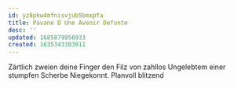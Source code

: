 ```yaml
---
id: yz8pkw4mfnisvjub5bmxpfa
title: Pavane D Une Avenir Defunte
desc: ''
updated: 1685879956933
created: 1635343303911
---
```



Zärtlich zweien deine Finger
den Filz von zahllos Ungelebtem
einer stumpfen Scherbe Niegekonnt.
Planvoll blitzend